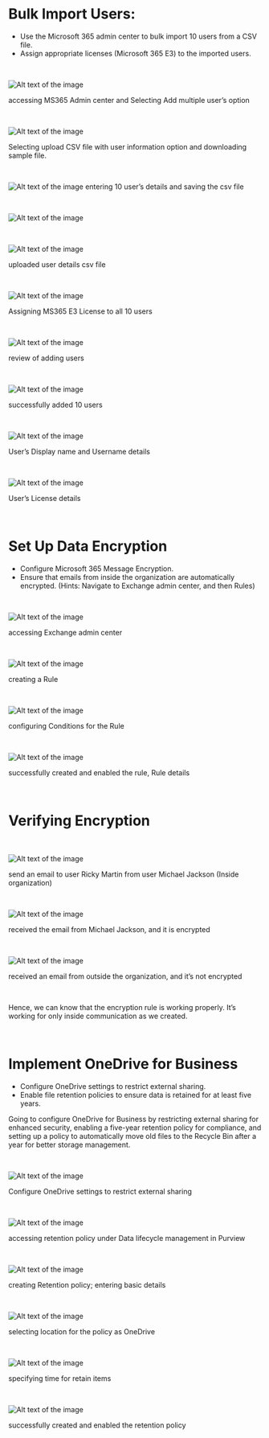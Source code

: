 # Bulk Import Users:

- Use the Microsoft 365 admin center to bulk import 10 users from a CSV file.
- Assign appropriate licenses (Microsoft 365 E3) to the imported users.

 $~$
 
![Alt text of the image](https://github.com/BasilTAlias/MS365-Projects/blob/main/Images/M365_User_Import_Encryption_OneDrive_Setup/1.png)

accessing MS365 Admin center and Selecting Add multiple user’s option  

$~$

![Alt text of the image](https://github.com/BasilTAlias/MS365-Projects/blob/main/Images/M365_User_Import_Encryption_OneDrive_Setup/2.png)

Selecting upload CSV file with user information option and downloading sample file.

$~$

![Alt text of the image](https://github.com/BasilTAlias/MS365-Projects/blob/main/Images/M365_User_Import_Encryption_OneDrive_Setup/3.png)
entering 10 user’s details and saving the csv file

$~$

![Alt text of the image](https://github.com/BasilTAlias/MS365-Projects/blob/main/Images/M365_User_Import_Encryption_OneDrive_Setup/4.png)

$~$

![Alt text of the image](https://github.com/BasilTAlias/MS365-Projects/blob/main/Images/M365_User_Import_Encryption_OneDrive_Setup/5.png) 

uploaded user details csv file

$~$

![Alt text of the image](https://github.com/BasilTAlias/MS365-Projects/blob/main/Images/M365_User_Import_Encryption_OneDrive_Setup/6.png)

Assigning MS365 E3 License to all 10 users

$~$

![Alt text of the image](https://github.com/BasilTAlias/MS365-Projects/blob/main/Images/M365_User_Import_Encryption_OneDrive_Setup/7.png) 

review of adding users 

$~$

![Alt text of the image](https://github.com/BasilTAlias/MS365-Projects/blob/main/Images/M365_User_Import_Encryption_OneDrive_Setup/8.png) 

successfully added 10 users

$~$

![Alt text of the image](https://github.com/BasilTAlias/MS365-Projects/blob/main/Images/M365_User_Import_Encryption_OneDrive_Setup/9.png)

User’s Display name and Username details

$~$


![Alt text of the image](https://github.com/BasilTAlias/MS365-Projects/blob/main/Images/M365_User_Import_Encryption_OneDrive_Setup/10.png) 

User’s License details

$~$

# Set Up Data Encryption

- Configure Microsoft 365 Message Encryption.
- Ensure that emails from inside the organization are automatically encrypted. (Hints: Navigate to Exchange admin center, and then Rules)

$~$

![Alt text of the image](https://github.com/BasilTAlias/MS365-Projects/blob/main/Images/M365_User_Import_Encryption_OneDrive_Setup/11.png)

accessing Exchange admin center

$~$

![Alt text of the image](https://github.com/BasilTAlias/MS365-Projects/blob/main/Images/M365_User_Import_Encryption_OneDrive_Setup/12.png)

creating a Rule

$~$

![Alt text of the image](https://github.com/BasilTAlias/MS365-Projects/blob/main/Images/M365_User_Import_Encryption_OneDrive_Setup/13.png) 

configuring Conditions for the Rule

$~$

![Alt text of the image](https://github.com/BasilTAlias/MS365-Projects/blob/main/Images/M365_User_Import_Encryption_OneDrive_Setup/14.png) 

successfully created and enabled the rule, Rule details

$~$

# Verifying Encryption

$~$

![Alt text of the image](https://github.com/BasilTAlias/MS365-Projects/blob/main/Images/M365_User_Import_Encryption_OneDrive_Setup/15.png) 

send an email to user Ricky Martin from user Michael Jackson (Inside organization)

$~$

![Alt text of the image](https://github.com/BasilTAlias/MS365-Projects/blob/main/Images/M365_User_Import_Encryption_OneDrive_Setup/16.png) 

received the email from Michael Jackson, and it is encrypted

$~$

![Alt text of the image](https://github.com/BasilTAlias/MS365-Projects/blob/main/Images/M365_User_Import_Encryption_OneDrive_Setup/17.png) 

received an email from outside the organization, and it’s not encrypted

$~$

Hence, we can know that the encryption rule is working properly. It’s working for only inside communication as we created.

$~$

# Implement OneDrive for Business
- Configure OneDrive settings to restrict external sharing.
- Enable file retention policies to ensure data is retained for at least five years.

Going to configure OneDrive for Business by restricting external sharing for enhanced security, enabling a five-year retention policy for compliance, and setting up a policy to automatically move old files to the Recycle Bin after a year for better storage management.

$~$

![Alt text of the image](https://github.com/BasilTAlias/MS365-Projects/blob/main/Images/M365_User_Import_Encryption_OneDrive_Setup/18.png) 

Configure OneDrive settings to restrict external sharing

$~$

![Alt text of the image](https://github.com/BasilTAlias/MS365-Projects/blob/main/Images/M365_User_Import_Encryption_OneDrive_Setup/19.png) 

accessing retention policy under Data lifecycle management in Purview

$~$

 ![Alt text of the image](https://github.com/BasilTAlias/MS365-Projects/blob/main/Images/M365_User_Import_Encryption_OneDrive_Setup/20.png)
 
creating Retention policy; entering basic details

$~$

![Alt text of the image](https://github.com/BasilTAlias/MS365-Projects/blob/main/Images/M365_User_Import_Encryption_OneDrive_Setup/21.png)

 selecting location for the policy as OneDrive

 $~$

 ![Alt text of the image](https://github.com/BasilTAlias/MS365-Projects/blob/main/Images/M365_User_Import_Encryption_OneDrive_Setup/22.png)
 
specifying time for retain items

$~$

![Alt text of the image](https://github.com/BasilTAlias/MS365-Projects/blob/main/Images/M365_User_Import_Encryption_OneDrive_Setup/23.png) 

successfully created and enabled the retention policy 

$~$
